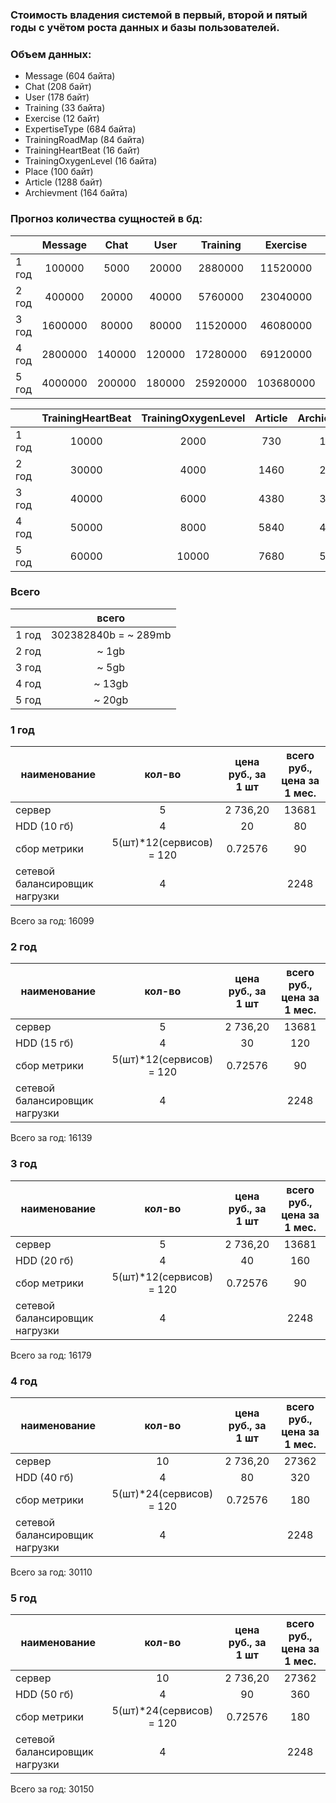 ### Cтоимость владения системой в первый, второй и пятый годы с учётом роста данных и базы пользователей.

### Объем данных:

- Message (604 байта)
- Chat (208 байт)
- User (178 байт)
- Training (33 байта)
- Exercise (12 байт)
- ExpertiseType (684 байта)
- TrainingRoadMap (84 байта)
- TrainingHeartBeat (16 байт)
- TrainingOxygenLevel (16 байта)
- Place (100 байт)
- Article (1288 байт)
- Archievment (164 байта)

### Прогноз количества сущностей в бд:

|      | Message |  Chat  |  User  | Training | Exercise  | ExpertiseType | TrainingRoadMap |
|------|:-------:|:------:|:------:|:--------:|:---------:|:-------------:|:---------------:|
| 1 год | 100000  | 5000   | 20000  | 2880000  | 11520000  |      50       |      30000      | 
| 2 год | 400000  | 20000  | 40000  | 5760000  | 23040000  |      50       |      50000      | 
| 3 год | 1600000 | 80000  | 80000  | 11520000 | 46080000  |      50       |     100000      | 
| 4 год | 2800000 | 140000 | 120000 | 17280000 | 69120000  |      50       |     140000      | 
| 5 год | 4000000 | 200000 | 180000 | 25920000 | 103680000 |      50       |     210000      | 

|      | TrainingHeartBeat | TrainingOxygenLevel | Article    | Archievment | Place |
|------|:-----------------:|:-------------------:|:----------:|:-----------:|:-----:|
| 1 год |       10000       |        2000         |    730    |     100     | 4000  |
| 2 год |       30000       |        4000         |    1460   |     200     | 8000  |
| 3 год |       40000       |        6000         |    4380   |     300     | 16000 |
| 4 год |       50000       |        8000         |    5840   |     400     | 24000 |
| 5 год |       60000       |        10000        |    7680   |     500     | 32000 |

### Всего

|      |        всего         |
|------|:--------------------:|
| 1 год | 302382840b = ~ 289mb |
| 2 год |        ~ 1gb         |
| 3 год |        ~ 5gb         |
| 4 год |        ~ 13gb        |
| 5 год |        ~ 20gb        |

### 1 год

| наименование                   |          кол-во          | цена руб., за 1 шт | всего руб., цена за 1 мес. |
|--------------------------------|:------------------------:|:------------------:|:--------------------------:|
| сервер                         |            5             |      2 736,20      |           13681            |
| HDD (10 гб)                    |            4             |         20         |             80             |
| сбор метрики                   | 5(шт)*12(сервисов) = 120 |      0.72576       |             90             |
| сетевой балансировщик нагрузки |            4             |                    |            2248            |

Всего за год: 16099

### 2 год

| наименование                   |          кол-во          | цена руб., за 1 шт | всего руб., цена за 1 мес. |
|--------------------------------|:------------------------:|:------------------:|:--------------------------:|
| сервер                         |            5             |      2 736,20      |           13681            |
| HDD (15 гб)                     |            4             |         30         |            120             |
| сбор метрики                   | 5(шт)*12(сервисов) = 120 |      0.72576       |             90             |
| сетевой балансировщик нагрузки |            4             |                    |            2248            |

Всего за год: 16139

### 3 год

| наименование                   |          кол-во          | цена руб., за 1 шт | всего руб., цена за 1 мес. |
|--------------------------------|:------------------------:|:------------------:|:--------------------------:|
| сервер                         |            5             |      2 736,20      |           13681            |
| HDD (20 гб)                    |            4             |         40         |            160             |
| сбор метрики                   | 5(шт)*12(сервисов) = 120 |      0.72576       |             90             |
| сетевой балансировщик нагрузки |            4             |                    |            2248            |

Всего за год: 16179

### 4 год

| наименование                   |          кол-во          | цена руб., за 1 шт | всего руб., цена за 1 мес. |
|--------------------------------|:------------------------:|:------------------:|:--------------------------:|
| сервер                         |            10            |      2 736,20      |           27362            |
| HDD (40 гб)                    |            4             |         80         |            320             |
| сбор метрики                   | 5(шт)*24(сервисов) = 120 |      0.72576       |            180             |
| сетевой балансировщик нагрузки |            4             |                    |            2248            |

Всего за год: 30110

### 5 год

| наименование                   |          кол-во          | цена руб., за 1 шт | всего руб., цена за 1 мес. |
|--------------------------------|:------------------------:|:------------------:|:--------------------------:|
| сервер                         |            10            |      2 736,20      |           27362            |
| HDD (50 гб)                    |            4             |         90         |            360             |
| сбор метрики                   | 5(шт)*24(сервисов) = 120 |      0.72576       |            180             |
| сетевой балансировщик нагрузки |            4             |                    |            2248            |

Всего за год: 30150
